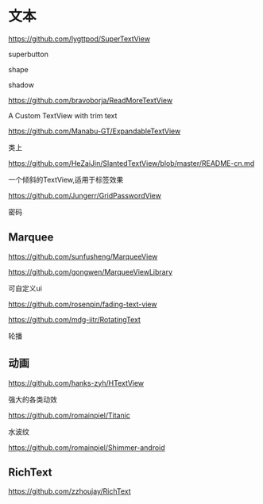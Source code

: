 # 文本

https://github.com/lygttpod/SuperTextView

superbutton 

shape

shadow

https://github.com/bravoborja/ReadMoreTextView

A Custom TextView with trim text

https://github.com/Manabu-GT/ExpandableTextView

类上

https://github.com/HeZaiJin/SlantedTextView/blob/master/README-cn.md

一个倾斜的TextView,适用于标签效果

https://github.com/Jungerr/GridPasswordView

密码

## Marquee

https://github.com/sunfusheng/MarqueeView

https://github.com/gongwen/MarqueeViewLibrary

可自定义ui

https://github.com/rosenpin/fading-text-view

https://github.com/mdg-iitr/RotatingText

轮播

## 动画

https://github.com/hanks-zyh/HTextView

强大的各类动效

https://github.com/romainpiel/Titanic

水波纹

https://github.com/romainpiel/Shimmer-android

## RichText

https://github.com/zzhoujay/RichText